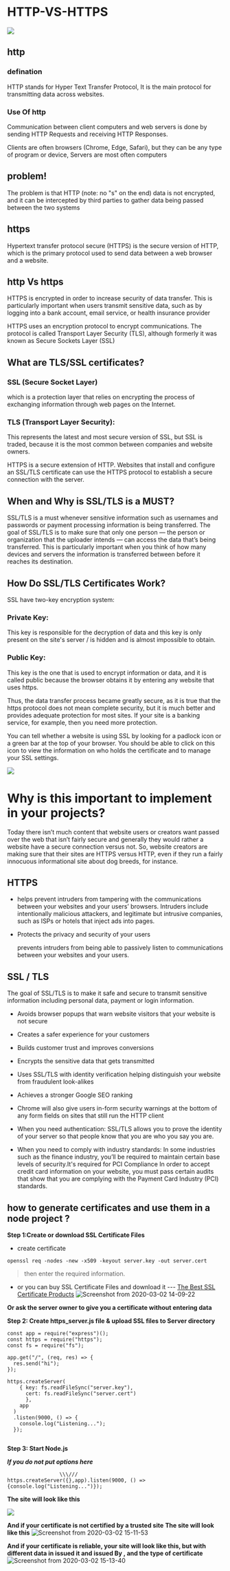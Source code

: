 # HTTP-VS-HTTPS

![](https://cdn.discordapp.com/attachments/674207534818525194/684012358510706722/HTTP-vs-HTTPS11.png)

## http
### defination
HTTP stands for Hyper Text Transfer Protocol, It is the main protocol for transmitting data across websites.

### Use Of http
Communication between client computers and web servers is done by sending HTTP Requests and receiving HTTP Responses.

Clients are often browsers (Chrome, Edge, Safari), but they can be any type of program or device, Servers are most often computers

## problem!
The problem is that HTTP (note: no "s" on the end) data is not encrypted, and it can be intercepted by third parties to gather data being passed between the two systems

## https
Hypertext transfer protocol secure (HTTPS) is the secure version of HTTP, which is the primary protocol used to send data between a web browser and a website.

## http Vs https
HTTPS is encrypted in order to increase security of data transfer. This is particularly important when users transmit sensitive data, such as by logging into a bank account, email service, or health insurance provider

HTTPS uses an encryption protocol to encrypt communications. The protocol is called Transport Layer Security (TLS), although formerly it was known as Secure Sockets Layer (SSL)
 ## What are TLS/SSL certificates?
 ### SSL (Secure Socket Layer)
 which is a protection layer that relies on encrypting the process of exchanging information through web pages on the Internet.
 
### TLS (Transport Layer Security):
This represents the latest and most secure version of SSL, but SSL is traded, because it is the most common between companies and website owners.

HTTPS is a secure extension of HTTP. Websites that install and configure an SSL/TLS certificate can use the HTTPS protocol to establish a secure connection with the server.

## When and Why is SSL/TLS is a MUST?
SSL/TLS is a must whenever sensitive information such as usernames and passwords or payment processing information is being transferred.
The goal of SSL/TLS is to make sure that only one person — the person or organization that the uploader intends — can access the data that’s being transferred. This is particularly important when you think of how many devices and servers the information is transferred between before it reaches its destination.

## How Do SSL/TLS Certificates Work?
SSL have two-key encryption system:
### Private Key:
This key is responsible for the decryption of data and this key is only present on the site's server / is hidden and is almost impossible to obtain.

### Public Key: 
This key is the one that is used to encrypt information or data, and it is called public because the browser obtains it by entering any website that uses https.

Thus, the data transfer process became greatly secure, as it is true that the https protocol does not mean complete security, but it is much better and provides adequate protection for most sites.
If your site is a banking service, for example, then you need more protection.

You can tell whether a website is using SSL by looking for a padlock icon or a green bar at the top of your browser. You should be able to click on this icon to view the information on who holds the certificate and to manage your SSL settings.

![](https://www.hostinger.com/tutorials/wp-content/uploads/sites/2/2018/11/what-does-ssl-protect.png)

# Why is this important to implement in your projects?

Today there isn’t much content that website users or creators want passed over the web that isn’t fairly secure and generally they would rather a website have a secure connection versus not. So, website creators are making sure that their sites are HTTPS versus HTTP, even if they run a fairly innocuous informational site about dog breeds, for instance.


## HTTPS

* helps prevent intruders from tampering with the communications 
between your websites and your users’ browsers. Intruders include intentionally malicious attackers, and legitimate but intrusive companies, such as ISPs or hotels that inject ads into pages.

* Protects the privacy and security of your users

    prevents intruders from being able     to passively listen to             communications between your websites     and your users.


## SSL / TLS

The goal of SSL/TLS is to make it safe and secure to transmit sensitive information including personal data, payment or login information.

* Avoids browser popups that warn website visitors that your website is not secure
* Creates a safer experience for your customers
* Builds customer trust and improves conversions
* Encrypts the sensitive data that gets transmitted
* Uses SSL/TLS with identity verification helping distinguish your  website from fraudulent look-alikes

* Achieves a stronger Google SEO ranking
* Chrome will also give users in-form security warnings at the bottom of any form fields on sites that still run the HTTP client


* When you need authentication: SSL/TLS allows you to prove the identity of your server so that people know that you are who you say you are.

* When you need to comply with industry standards: In some industries such as the finance industry, you’ll be required to maintain certain base levels of security.It's required for PCI Compliance
In order to accept credit card information on your website, you must pass certain audits that show that you are complying with the Payment Card Industry (PCI) standards. 
## how to generate certificates and use them in a node project ?

**Step 1:Create or download SSL Certificate Files** 
  - create certificate
```
openssl req -nodes -new -x509 -keyout server.key -out server.cert
```
> then enter the required information.
> 
- or you can buy SSL Certificate Files and download it --- [The Best SSL Certificate Products](https://cheapsslsecurity.com/sslproducts.html)
![Screenshot from 2020-03-02 14-09-22](https://user-images.githubusercontent.com/49004640/75678173-b2ed4c80-5c95-11ea-9a47-e96f8117a44c.png)

**Or ask the server owner to give you a certificate without entering data**

**Step 2: Create https_server.js file & upload SSL files to Server directory**

```
const app = require("express")();
const https = require("https");
const fs = require("fs");

app.get("/", (req, res) => {
  res.send("hi");
});

https.createServer(
    { key: fs.readFileSync("server.key"),
      cert: fs.readFileSync("server.cert")
      },
    app
  )
  .listen(9000, () => {
    console.log("Listening...");
  });
  
```



**Step 3: Start Node.js**

***If you do not put options here***
```
                 \\\///
https.createServer({},app).listen(9000, () => {console.log("Listening...")});
```
**The site will look like this**

![](https://flaviocopes.com/express-https-self-signed-certificate/without-cert.png)

**And if your certificate is not certified by a trusted site**
**The site will look like this**
![Screenshot from 2020-03-02 15-11-53](https://user-images.githubusercontent.com/49004640/75679381-2e4ffd80-5c98-11ea-86d7-eceb9b270937.png)

**And if your certificate is reliable, your site will look like this, but with different data in issued it and issued By , and the type of certificate**
![Screenshot from 2020-03-02 15-13-40](https://user-images.githubusercontent.com/49004640/75679498-6bb48b00-5c98-11ea-92ee-d7cda3a8d1ea.png)

